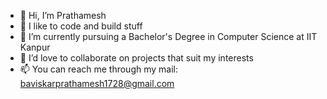 - 👋 Hi, I’m Prathamesh
- 👀 I like to code and build stuff
- 🌱 I’m currently pursuing a Bachelor's Degree in Computer Science at IIT Kanpur
- 💞️ I’d love to collaborate on projects that suit my interests
- 📫 You can reach me through my mail: baviskarprathamesh1728@gmail.com

<!---
SmartCheese22/SmartCheese22 is a ✨ special ✨ repository because its `README.md` (this file) appears on your GitHub profile.
You can click the Preview link to take a look at your changes.
--->
